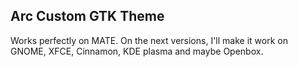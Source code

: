 ## Arc Custom GTK Theme ##
Works perfectly on MATE. On the next versions, I'll make it work on GNOME, XFCE, Cinnamon, KDE plasma and maybe Openbox.
